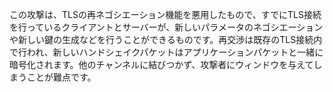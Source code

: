 この攻撃は、TLSの再ネゴシエーション機能を悪用したもので、すでにTLS接続を行っているクライアントとサーバーが、新しいパラメータのネゴシエーションや新しい鍵の生成などを行うことができるものです。再交渉は既存のTLS接続内で行われ、新しいハンドシェイクパケットはアプリケーションパケットと一緒に暗号化されます。他のチャンネルに結びつかず、攻撃者にウィンドウを与えてしまうことが難点です。